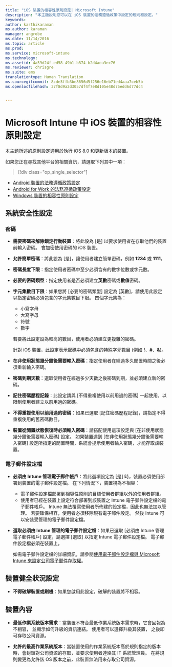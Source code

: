 ```yaml
---
title: "iOS 裝置的相容性原則設定| Microsoft Intune"
description: "本主題說明您可以在 iOS 裝置的法務遵循政策中設定的規則和設定。"
keywords: 
author: karthikaraman
ms.author: karaman
manager: angrobe
ms.date: 11/14/2016
ms.topic: article
ms.prod: 
ms.service: microsoft-intune
ms.technology: 
ms.assetid: 4a59d24f-ed58-49b1-b874-b2d4aea3ec76
ms.reviewer: chrisgre
ms.suite: ems
translationtype: Human Translation
ms.sourcegitcommit: 8cde3ffb3be8656d5f256e16eb71ed4aaa7ceb5b
ms.openlocfilehash: 37f8d9a2d3057df4f7e8d105e48d75edd6d77dc4


---
```



# <a name="compliance-policy-settings-for-ios-devices-in-microsoft-intune"></a>Microsoft Intune 中 iOS 裝置的相容性原則設定

本主題所述的原則設定適用於執行 iOS 8.0 和更新版本的裝置。

如果您正在尋找其他平台的相關資訊，請選取下列其中一項︰
> [!div class="op_single_selector"]
- [Android 裝置的法務遵循政策設定](android-compliance-policy-settings-in-microsoft-intune.md)
- [Android for Work 的法務遵循政策設定](afw-compliance-policy-settings-in-microsoft-intune)
- [Windows 裝置的相容性原則設定](windows-compliance-policy-settings-in-microsoft-intune.md)

## <a name="system-security-settings"></a>系統安全性設定
### <a name="password"></a>密碼
- **需要密碼來解除鎖定行動裝置**︰將此設為 [是] 以要求使用者在存取他們的裝置前輸入密碼。 會加密使用密碼的 iOS 裝置。

- **允許簡單密碼**︰將此設為 [是]，讓使用者建立簡單密碼，例如 **1234** 或 **1111**。

-  **密碼長度下限**：指定使用者密碼中至少必須含有的數字位數或字元數。

- **必要的密碼類型**：指定使用者是否必須建立**英數**密碼或**數值**密碼。

- **字元集數目下限**︰如果您將 [必要的密碼類型] 設定為 [英數]，請使用此設定以指定密碼必須包含的字元集數目下限。 四個字元集為：
  -   小寫字母
  -   大寫字母
  -   符號
  -   數字

  若要將此設定設為較高的數目，使用者必須建立更複雜的密碼。

  針對 iOS 裝置，此設定表示密碼中必須包含的特殊字元數目 (例如 **!**、**#**、**&amp;**)。

- **在非使用狀態幾分鐘後需要輸入密碼**：指定使用者在經過多久閒置時間之後必須重新輸入密碼。

- **密碼到期天數**：選取使用者在經過多少天數之後密碼到期，並必須建立新的密碼。

- **記住密碼歷程記錄**：此設定請與 [不得重複使用以前用過的密碼] 一起使用，以限制使用者建立以前用過的密碼。

- **不得重複使用以前用過的密碼**：如果已選取 [記住密碼歷程記錄]，請指定不得重複使用的舊密碼數目。

- **裝置從閒置狀態恢復時必須輸入密碼**：請搭配使用這項設定與 [在非使用狀態幾分鐘後需要輸入密碼] 設定。 如果裝置達到 [在非使用狀態幾分鐘後需要輸入密碼] 設定所指定的閒置時間，系統會提示使用者輸入密碼，才能存取該裝置。

### <a name="email-profile"></a>電子郵件設定檔
- **必須由 Intune 管理電子郵件帳戶**：將此選項設定為 [是] 時，裝置必須使用部署到裝置的電子郵件設定檔。 在下列情況下，裝置視為不相容︰
  - 電子郵件設定檔部署到相容性原則的目標使用者群組以外的使用者群組。
  - 使用者已經在裝置上設定符合部署到該裝置之 Intune 電子郵件設定檔的電子郵件帳戶。 Intune 無法覆寫使用者所佈建的設定檔，因此也無法加以管理。 若要確保相容，使用者必須移除現有電子郵件設定。 然後 Intune 可以安裝受管理的電子郵件設定檔。

- **選取必須由 Intune 管理的電子郵件設定檔**︰如果已選取 [必須由 Intune 管理電子郵件帳戶] 設定，請選擇 [選取] 以指定 Intune 電子郵件設定檔。 電子郵件設定檔必須在裝置上。

     如需電子郵件設定檔的詳細資訊，請參閱[使用電子郵件設定檔與 Microsoft Intune 來設定公司電子郵件存取權](configure-access-to-corporate-email-using-email-profiles-with-microsoft-intune.md)。

## <a name="device-health-settings"></a>裝置健全狀況設定

- **不得破解裝置或刷機**︰如果您啟用此設定，破解的裝置將不相容。

##  <a name="device-properties"></a>裝置內容
- **最低作業系統版本需求**︰當裝置不符合最低作業系統版本需求時，它會回報為不相容，
並顯示如何升級的資訊連結。 使用者可以選擇升級其裝置， 之後即可存取公司資源。

- **允許的最高作業系統版本**：當裝置使用的作業系統版本高於規則指定的版本時，會封鎖對公司資源的存取，並要求使用者連絡其 IT 系統管理員。 在將規則變更為允許該 OS 版本之前，此裝置無法用來存取公司資源。



<!--HONumber=Nov16_HO2-->


